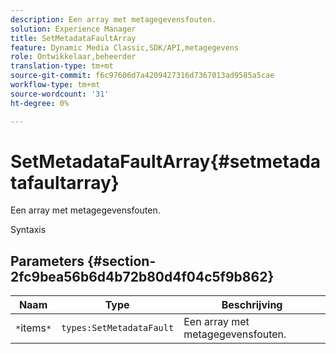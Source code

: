 ```yaml
---
description: Een array met metagegevensfouten.
solution: Experience Manager
title: SetMetadataFaultArray
feature: Dynamic Media Classic,SDK/API,metagegevens
role: Ontwikkelaar,beheerder
translation-type: tm+mt
source-git-commit: f6c97606d7a4209427316d7367013ad9585a5cae
workflow-type: tm+mt
source-wordcount: '31'
ht-degree: 0%

---
```



# SetMetadataFaultArray{#setmetadatafaultarray}

Een array met metagegevensfouten.

Syntaxis

## Parameters {#section-2fc9bea56b6d4b72b80d4f04c5f9b862}

| Naam | Type | Beschrijving |
|---|---|---|
| `*`items`*` | `types:SetMetadataFault` | Een array met metagegevensfouten. |

